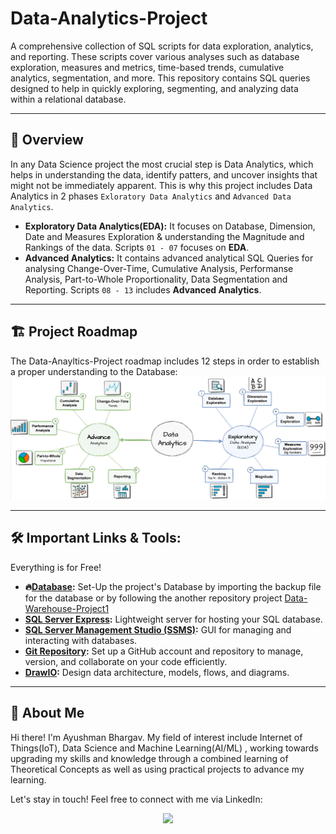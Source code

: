 # Data-Analytics-Project
A comprehensive collection of SQL scripts for data exploration, analytics, and reporting. 
These scripts cover various analyses such as database exploration, measures and metrics, time-based trends, cumulative analytics, segmentation, and more. This repository contains SQL queries designed to help in quickly exploring, segmenting, and analyzing data within a relational database.

---

## 📖 Overview 
In any Data Science project the most crucial step is Data Analytics, which helps in understanding the data, identify patters, and uncover insights that might not be immediately apparent. This is why this project includes Data Analytics in 2 phases `Exloratory Data Analytics` and `Advanced Data Analytics`.

- **Exploratory Data Analytics(EDA):**  It focuses on Database, Dimension, Date and Measures Exploration & understanding the Magnitude and Rankings of the data. Scripts `01 - 07` focuses on **EDA**.
- **Advanced Analytics:** It contains advanced analytical SQL Queries for analysing Change-Over-Time, Cumulative Analysis, Performanse Analysis, Part-to-Whole Proportionality, Data Segmentation and Reporting. Scripts `08 - 13` includes **Advanced Analytics**.

--- 

## 🏗️ Project Roadmap

The Data-Anayltics-Project roadmap includes 12 steps in order to establish a proper understanding to the Database:
![Database Roadmap](docs/Project-Roadmap.png)

---

## 🛠️ Important Links & Tools:

Everything is for Free!
- **🔥[Database](docs/DataWarehouseAnalytics.bak/):** Set-Up the project's Database by importing the backup file for the database or by following the another repository project [Data-Warehouse-Project1](https://github.com/Ayushman0511/Data-Warehouse-Project1.git)
- **[SQL Server Express](https://www.microsoft.com/en-us/sql-server/sql-server-downloads):** Lightweight server for hosting your SQL database.
- **[SQL Server Management Studio (SSMS)](https://learn.microsoft.com/en-us/sql/ssms/download-sql-server-management-studio-ssms?view=sql-server-ver16):** GUI for managing and interacting with databases.
- **[Git Repository](https://github.com/):** Set up a GitHub account and repository to manage, version, and collaborate on your code efficiently.
- **[DrawIO](https://www.drawio.com/):** Design data architecture, models, flows, and diagrams.

---

## 🌟 About Me
Hi there! I'm Ayushman Bhargav. My field of interest include Internet of Things(IoT), Data Science and Machine Learning(AI/ML) , working towards upgrading my skills and knowledge through a combined learning of Theoretical Concepts as well as using practical projects to advance my learning.

Let's stay in touch! Feel free to connect with me via LinkedIn:
<p align="center">
  <a href="https://www.linkedin.com/in/yourprofile](https://www.linkedin.com/in/ayushman-bhargav-94a448279"><img src="https://img.shields.io/badge/LinkedIn-0077B5?style=for-the-badge&logo=linkedin&logoColor=white" /></a>
</p>
